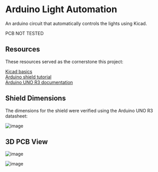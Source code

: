 # Arduino Light Automation
 An arduino circuit that automatically controls the lights using Kicad.

 PCB NOT TESTED

## Resources
 These resources served as the cornerstone this project:<br />

 [Kicad basics](https://youtu.be/szu8dJoyikA?si=gNZHXsxOV4JxI1gA)<br />
 [Arduino shield tutorial](https://youtu.be/ou_qRzNHZrw?si=L-_wdsPanHBMj-uL)<br />
 [Arduino UNO R3 documentation](https://docs.arduino.cc/hardware/uno-rev3/)<br />
 

## Shield Dimensions
 The dimensions for the shield were verified using the Arduino UNO R3 datasheet:
 
 ![image](https://github.com/user-attachments/assets/98c50eeb-5e1b-46cc-9a67-6fe9e538a89b)


## 3D PCB View

![image](https://github.com/user-attachments/assets/c88b8395-b543-4279-9987-ea0e17a1db6f)

![image](https://github.com/user-attachments/assets/49ee9f99-0341-4d52-b741-89da51cdc287)


 
 


 

 
